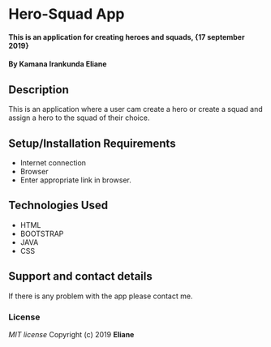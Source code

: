 # Hero-Squad App
#### This is an application for creating heroes and squads, {17 september 2019}
#### By **Kamana Irankunda Eliane**
## Description
This is an application where a user cam create a hero or create a squad and assign a hero to the squad of their choice.
## Setup/Installation Requirements
* Internet connection
* Browser
* Enter appropriate link in browser.
## Technologies Used
* HTML
* BOOTSTRAP
* JAVA
* CSS
## Support and contact details
If there is any problem with the app please contact me.
### License
*MIT license*
Copyright (c) 2019 **Eliane**
